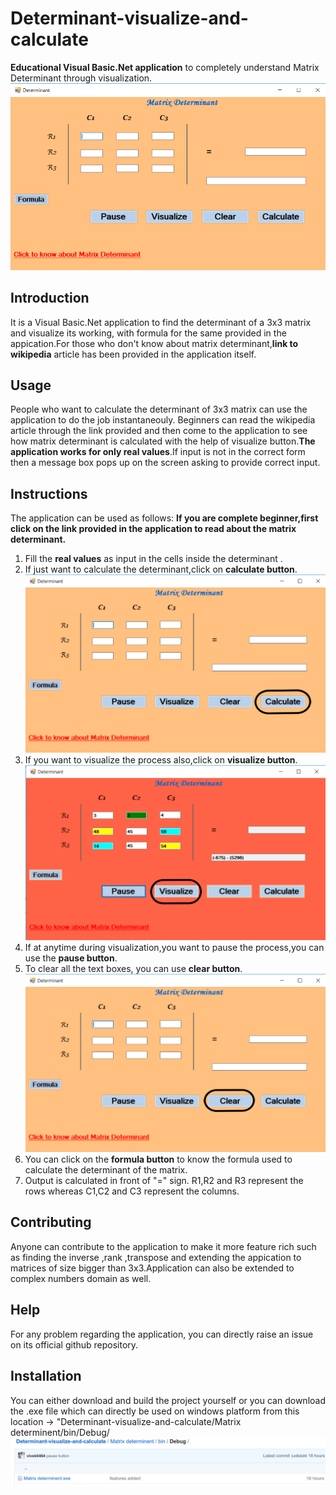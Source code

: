# Determinant-visualize-and-calculate
__Educational Visual Basic.Net application__ to completely understand Matrix Determinant through visualization.
![github-small](https://github.com/vivek0464/Determinant-visualize-and-calculate/blob/master/Screenshot%20(1).png)

## Introduction
It is a Visual Basic.Net application to find the determinant of a 3x3 matrix and visualize its working, with formula for the 
same provided in the appication.For those who don't know about matrix determinant,__link to wikipedia__ article has been provided in the application itself.

## Usage
People who want to calculate the determinant of 3x3 matrix can use the application to do the job instantaneouly. Beginners can read the wikipedia article through the link provided and then come to the application to see how matrix determinant is calculated with the help of visualize button.__The application works for only real values__.If input is not in the correct form then a message box pops up on the screen asking to provide correct input.

## Instructions
The application can be used as follows:
__If you are complete beginner,first click on the link provided in the application to read about the matrix determinant.__
1. Fill the __real values__ as input in the cells inside the determinant .
2. If just want to calculate the determinant,click on __calculate button__.
![](https://github.com/vivek0464/Determinant-visualize-and-calculate/blob/master/Screenshot%20(1)%20-%20Copy.png)
3. If you want to visualize the process also,click on __visualize button__.
![](https://github.com/vivek0464/Determinant-visualize-and-calculate/blob/master/Screenshot%20(2).png)
4. If at anytime during visualization,you want to pause the process,you can use the __pause button__.
5. To clear all the text boxes, you can use __clear button__.
![](https://github.com/vivek0464/Determinant-visualize-and-calculate/blob/master/Screenshot%20(2)%20-%20Copy.png)
6. You can click on the __formula button__ to know the formula used to calculate the determinant of the matrix.
7. Output is calculated in front of "=" sign. R1,R2 and R3 represent the rows whereas C1,C2 and C3 represent the columns.

## Contributing
Anyone can contribute to the application to make it more feature rich such as finding the inverse ,rank ,transpose and extending the appication to matrices of size bigger than 3x3.Application can also be extended to complex numbers domain as well.

## Help
For any problem regarding the application, you can directly raise an issue on its official github repository.

## Installation
You can either download and build the project yourself or you can download the .exe file which can directly be used on windows platform from this location -> "Determinant-visualize-and-calculate/Matrix determinent/bin/Debug/ 
![](https://github.com/vivek0464/Determinant-visualize-and-calculate/blob/master/screenshot-github.com-2019.01.22-15-02-53.png)



